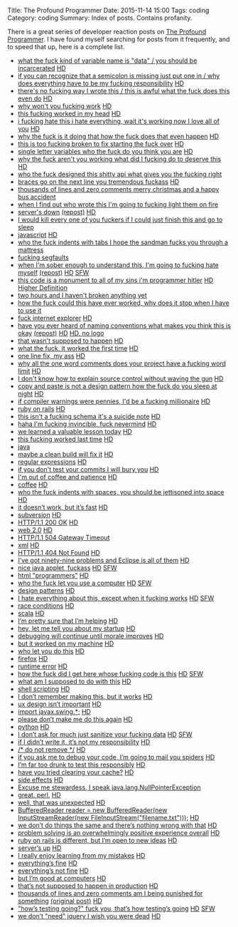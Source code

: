 Title: The Profound Programmer
Date: 2015-11-14 15:00
Tags: coding
Category: coding
Summary: Index of posts. Contains profanity.

There is a great series of developer reaction posts on [The Profound
Programmer](http://theprofoundprogrammer.com/). I have found myself searching
for posts from it frequently, and to speed that up, here is a complete list.
<!-- PELICAN_END_SUMMARY -->

- [what the fuck kind of variable name is "data" / you should be
  incarcerated](http://theprofoundprogrammer.com/post/25728479232/)
  [HD](http://i.imgur.com/wyi6Z.jpg)
- [if you can recognize that a semicolon is missing just put one in / why does
  everything have to be my fucking
  responsibility](http://theprofoundprogrammer.com/post/25728547754/)
  [HD](http://i.imgur.com/HYwiD.jpg)
- [there's no fucking way I wrote this / this is awful what the fuck does this
  even do](http://theprofoundprogrammer.com/post/25728609992/)
  [HD](http://i.imgur.com/x3hLj.jpg)
- [why won't you fucking
  work](http://theprofoundprogrammer.com/post/25728656790/)
  [HD](http://i.imgur.com/XJWvh.jpg)
- [this fucking worked in my
  head](http://theprofoundprogrammer.com/post/25907591079/)
  [HD](http://i.imgur.com/xDFpC.jpg)
- [i fucking hate this i hate everything, wait it's working now I love all of
  you](http://theprofoundprogrammer.com/post/25966111813/)
  [HD](http://i.imgur.com/0z831.jpg)
- [why the fuck is it doing that how the fuck does that even
  happen](http://theprofoundprogrammer.com/post/26182930029/)
  [HD](http://i.imgur.com/uJhUn.jpg)
- [this is too fucking broken to fix starting the fuck
  over](http://theprofoundprogrammer.com/post/26526556635/)
  [HD](http://i.imgur.com/BDnG6.jpg)
- [single letter variables who the fuck do you think you
  are](http://theprofoundprogrammer.com/post/26561881517/)
  [HD](http://i.imgur.com/58KFe.jpg)
- [why the fuck aren't you working what did I fucking do to deserve
  this](http://theprofoundprogrammer.com/post/26636407426/)
  [HD](http://i.imgur.com/l7AXO.jpg)
- [who the fuck designed this shitty api what gives you the fucking
  right](http://theprofoundprogrammer.com/post/26924490590/)
- [braces go on the next line you tremendous
  fuckass](http://theprofoundprogrammer.com/post/26955601996/)
  [HD](http://i.imgur.com/oN6Bj.jpg)
- [thousands of lines and zero comments merry christmas and a happy bus
  accident](http://theprofoundprogrammer.com/post/27214842818/)
- [when I find out who wrote this I'm going to fucking light them on
  fire](http://theprofoundprogrammer.com/post/27593573683/)
- [server's
  down](http://theprofoundprogrammer.com/post/27616789605/)
  [(repost)](http://theprofoundprogrammer.com/post/36608657172/)
  [HD](http://i.imgur.com/CoqkE.jpg)
- [I would kill every one of you fuckers if I could just finish this and go to
  sleep](http://theprofoundprogrammer.com/post/27631476263/)
- [javascript](http://theprofoundprogrammer.com/post/27662679253/)
  [HD](http://i.imgur.com/0skrb.jpg)
- [who the fuck indents with tabs I hope the sandman fucks you through a
  mattress](http://theprofoundprogrammer.com/post/27700849194/)
- [fucking segfaults](http://theprofoundprogrammer.com/post/27725295734/)
- [when I'm sober enough to understand this, I'm going to fucking hate
  myself](http://theprofoundprogrammer.com/post/27750579876/)
  [(repost)](http://theprofoundprogrammer.com/post/54836670839/)
  [HD](http://i.imgur.com/PWAWpzJ.jpg)
  [SFW](http://i.imgur.com/NWiBe5R.jpg)
- [this code is a monument to all of my sins i'm programmer
  hitler](http://theprofoundprogrammer.com/post/27763157288/)
  [HD](http://i.imgur.com/4Mv1O.jpg)
  [Higher Definition](https://i.imgur.com/MHZ9i44.jpg)
- [two hours and I haven't broken anything
  yet](http://theprofoundprogrammer.com/post/27824742827/)
- [how the fuck could this have ever worked, why does it stop when I have to use
  it](http://theprofoundprogrammer.com/post/27838653646/)
- [fuck internet explorer](http://theprofoundprogrammer.com/post/27877549619/)
  [HD](http://i.imgur.com/XeUGb.jpg)
- [have you ever heard of naming conventions what makes you think this is
  okay](http://theprofoundprogrammer.com/post/27910511307/)
  [(repost)](http://theprofoundprogrammer.com/post/55025985936/)
  [HD](http://i.imgur.com/Wyh8W.jpg)
  [HD, no logo](https://i.imgur.com/ZowZ6Ej.jpg)
- [that wasn't supposed to
  happen](http://theprofoundprogrammer.com/post/27953419795/)
  [HD](http://i.imgur.com/EnFtq.jpg)
- [what the fuck, it worked the first
  time](http://theprofoundprogrammer.com/post/27983104979/)
  [HD](http://i.imgur.com/Kyxyh.jpg)
- [one line fix, my
  ass](http://theprofoundprogrammer.com/post/28025642732/)
  [HD](http://i.imgur.com/rkKHn.jpg)
- [why all the one word comments does your project have a fucking word
  limit](http://theprofoundprogrammer.com/post/28055439710/)
  [HD](http://i.imgur.com/RoJUJ.jpg)
- [I don't know how to explain source control without waving the
  gun](http://theprofoundprogrammer.com/post/28102010668/)
  [HD](http://i.imgur.com/I4C16.jpg)
- [copy and paste is not a design pattern how the fuck do you sleep at
  night](http://theprofoundprogrammer.com/post/28124933879/)
  [HD](http://i.imgur.com/02Pny.jpg)
- [if compiler warnings were pennies, I'd be a fucking
  millionaire](http://theprofoundprogrammer.com/post/28188389874/)
  [HD](http://i.imgur.com/wHMyv.jpg)
- [ruby on rails](http://theprofoundprogrammer.com/post/28207406356/)
  [HD](http://i.imgur.com/iTrrN.jpg)
- [this isn't a fucking schema it's a suicide
  note](http://theprofoundprogrammer.com/post/28255915695/)
  [HD](http://i.imgur.com/ep4ZO.jpg)
- [haha I'm fucking invincible, fuck
  nevermind](http://theprofoundprogrammer.com/post/28289247014/)
  [HD](http://i.imgur.com/S4N65.jpg)
- [we learned a valuable lesson
  today](http://theprofoundprogrammer.com/post/28356350738/)
  [HD](http://i.imgur.com/H6rfR.jpg)
- [this fucking worked last
  time](http://theprofoundprogrammer.com/post/28363079770/)
  [HD](http://i.imgur.com/9mlNQ.jpg)
- [java](http://theprofoundprogrammer.com/post/28497466451/)
- [maybe a clean build will fix
  it](http://theprofoundprogrammer.com/post/28552672458/)
  [HD](http://i.imgur.com/U7sfP.jpg)
- [regular expressions](http://theprofoundprogrammer.com/post/28623204754/)
  [HD](http://i.imgur.com/dkbyB.jpg)
- [if you don't test your commits I will bury
  you](http://theprofoundprogrammer.com/post/28684216544/)
  [HD](http://i.imgur.com/K9dPa.jpg)
- [I'm out of coffee and
  patience](http://theprofoundprogrammer.com/post/28693588294/)
  [HD](http://i.imgur.com/jEswi.jpg)
- [coffee](http://theprofoundprogrammer.com/post/28760322741/)
  [HD](http://i.imgur.com/KY6Bb.jpg)
- [who the fuck indents with spaces, you should be jettisoned into
  space](http://theprofoundprogrammer.com/post/28841513356/)
  [HD](http://i.imgur.com/0J671.jpg)
- [it doesn’t work, but it’s
  fast](http://theprofoundprogrammer.com/post/28974600028/)
  [HD](http://i.imgur.com/3yhwL.jpg)
- [subversion](http://theprofoundprogrammer.com/post/29129151658/)
  [HD](http://i.imgur.com/vyNwm.jpg)
- [HTTP/1.1 200 OK](http://theprofoundprogrammer.com/post/29329214871/)
  [HD](http://i.imgur.com/arcqG.jpg)
- [web 2.0](http://theprofoundprogrammer.com/post/29398713501/)
  [HD](http://i.imgur.com/HmQiE.jpg)
- [HTTP/1.1 504 Gateway
  Timeout](http://theprofoundprogrammer.com/post/29473451977/)
- [xml](http://theprofoundprogrammer.com/post/29546648842/)
  [HD](http://i.imgur.com/ZxkGv.jpg)
- [HTTP/1.1 404 Not Found](http://theprofoundprogrammer.com/post/29613872635/)
  [HD](http://i.imgur.com/0fVfB.jpg)
- [I’ve got ninety-nine problems and Eclipse is all of
  them](http://theprofoundprogrammer.com/post/29839282968/)
  [HD](http://i.imgur.com/TS77f.jpg)
- [nice java applet,
  fuckass](http://theprofoundprogrammer.com/post/29958517390/)
  [HD](http://i.imgur.com/oMTmd.jpg)
  [SFW](http://i.imgur.com/Vcg4E.jpg)
- [html "programmers"](http://theprofoundprogrammer.com/post/30094392565/)
  [HD](http://i.imgur.com/iev8H.jpg)
- [who the fuck let you use a
  computer](http://theprofoundprogrammer.com/post/30309491579/)
  [HD](http://i.imgur.com/A6XRc.jpg)
  [SFW](http://i.imgur.com/OSi23.jpg)
- [design patterns](http://theprofoundprogrammer.com/post/30447003776/)
  [HD](http://i.imgur.com/peqZj.jpg)
- [I hate everything about this, except when it fucking
  works](http://theprofoundprogrammer.com/post/30579291843/)
  [HD](http://i.imgur.com/YiSb0.jpg)
  [SFW](http://i.imgur.com/UtEE6.jpg)
- [race conditions](http://theprofoundprogrammer.com/post/30809835982/)
  [HD](http://i.imgur.com/NYKQ8.jpg)
- [scala](http://theprofoundprogrammer.com/post/30926934142/)
  [HD](http://i.imgur.com/pQEZ8.jpg)
- [I’m pretty sure that I’m
  helping](http://theprofoundprogrammer.com/post/31046915750/)
  [HD](http://i.imgur.com/ES6sP.jpg)
- [hey, let me tell you about my
  startup](http://theprofoundprogrammer.com/post/31260129412/)
  [HD](http://i.imgur.com/c9ddn.jpg)
- [debugging will continue until morale
  improves](http://theprofoundprogrammer.com/post/31404285177/)
  [HD](http://i.imgur.com/wW7or.jpg)
- [but it worked on my
  machine](http://theprofoundprogrammer.com/post/31514624321/)
  [HD](http://i.imgur.com/f5uGQ.jpg)
- [who let you do this](http://theprofoundprogrammer.com/post/31729255940/)
  [HD](http://i.imgur.com/vOSyZ.jpg)
- [firefox](http://theprofoundprogrammer.com/post/31850932396/)
  [HD](http://i.imgur.com/v51lc.jpg)
- [runtime error](http://theprofoundprogrammer.com/post/31976463622/)
  [HD](http://i.imgur.com/KeamC.jpg)
- [how the fuck did I get here whose fucking code is
  this](http://theprofoundprogrammer.com/post/32187062713/)
  [HD](http://i.imgur.com/79Izo.jpg)
  [SFW](http://i.imgur.com/JQY9z.jpg)
- [what am I supposed to do with
  this](http://theprofoundprogrammer.com/post/32328477984/)
  [HD](http://i.imgur.com/v1iFQ.jpg)
- [shell scripting](http://theprofoundprogrammer.com/post/32456292060/)
  [HD](http://i.imgur.com/NXOGi.jpg)
- [I don’t remember making this, but it
  works](http://theprofoundprogrammer.com/post/32728225145/)
  [HD](http://i.imgur.com/EdTjP.jpg)
- [ux design isn’t
  important](http://theprofoundprogrammer.com/post/32929079648/)
  [HD](http://i.imgur.com/j4y7U.jpg)
- [import
  javax.swing.\*;](http://theprofoundprogrammer.com/post/33235870768/)
  [HD](http://i.imgur.com/V6HDZ.jpg)
- [please don’t make me do this
  again](http://theprofoundprogrammer.com/post/33379901950/)
  [HD](http://i.imgur.com/6dvk2.jpg)
- [python](http://theprofoundprogrammer.com/post/33720898746/)
  [HD](http://i.imgur.com/7Ouj7.jpg)
- [I don’t ask for much just sanitize your fucking
  data](http://theprofoundprogrammer.com/post/33891902147/)
  [HD](http://i.imgur.com/lxOZO.jpg)
  [SFW](http://i.imgur.com/Jl266.jpg)
- [if I didn’t write it, it’s not my
  responsibility](http://theprofoundprogrammer.com/post/34627816261/)
  [HD](http://i.imgur.com/BkS0Y.jpg)
- [/\* do not remove \*/](http://theprofoundprogrammer.com/post/34818584135/)
  [HD](http://i.imgur.com/AAZZx.jpg)
- [if you ask me to debug your code, I’m going to mail you
  spiders](http://theprofoundprogrammer.com/post/35261903948/)
  [HD](http://imgur.com/JFQfX)
- [I’m far too drunk to test this
  responsibly](http://theprofoundprogrammer.com/post/35746576235/)
  [HD](http://i.imgur.com/hPpN5.jpg)
- [have you tried clearing your
  cache?](http://theprofoundprogrammer.com/post/36566210581/)
  [HD](http://i.imgur.com/gVFAO.jpg)
- [side effects](http://theprofoundprogrammer.com/post/37366702416/)
  [HD](http://i.imgur.com/tIc0M.jpg)
- [Excuse me stewardess, I speak
  java.lang.NullPointerException](http://theprofoundprogrammer.com/post/37971764614/)
- [great.  perl.](http://theprofoundprogrammer.com/post/41265135868/)
  [HD](http://i.imgur.com/uMuoeuC.jpg)
- [well, that was
  unexpected](http://theprofoundprogrammer.com/post/43973264768/)
  [HD](http://i.imgur.com/wimz70n.jpg)
- [BufferedReader reader = new BufferedReader(new InputStreamReader(new
  FileInputStream("filename.txt")));](http://theprofoundprogrammer.com/post/44920389034/)
  [HD](http://i45.tinypic.com/28jwfeo.png)
- [we don’t do things the same and there’s nothing wrong with
  that](http://theprofoundprogrammer.com/post/46830854857/)
  [HD](http://i.imgur.com/ju0oH2Q.jpg)
- [problem solving is an overwhelmingly positive experience
  overall](http://theprofoundprogrammer.com/post/46834163803/)
  [HD](http://i.imgur.com/PHiNDId.jpg)
- [ruby on rails is different, but I’m open to new
  ideas](http://theprofoundprogrammer.com/post/46872400756/)
  [HD](http://i.imgur.com/bwygRd8.jpg)
- [server’s up](http://theprofoundprogrammer.com/post/46872591053/)
  [HD](http://i.imgur.com/iAwp2Nr.png)
- [I really enjoy learning from my
  mistakes](http://theprofoundprogrammer.com/post/46873559697/)
  [HD](http://i.imgur.com/lmD2vc3.png)
- [everything’s fine](http://theprofoundprogrammer.com/post/46899438546/)
  [HD](http://i.imgur.com/WwYj0YY.jpg)
- [everything’s not fine](http://theprofoundprogrammer.com/post/46900767021/)
  [HD](http://i.imgur.com/T5XTzBH.jpg)
- [but I’m good at
  computers](http://theprofoundprogrammer.com/post/51134458396/)
  [HD](http://i.imgur.com/4Ak9l18.jpg)
- [that’s not supposed to happen in
  production](http://theprofoundprogrammer.com/post/54760851867/)
  [HD](http://i.imgur.com/DJOp6OW.jpg)
- [thousands of lines and zero comments am I being punished for
  something](http://theprofoundprogrammer.com/post/54924474478/)
  [(original
  post)](http://theprofoundprogrammer.com/post/27214842818/)
  [HD](http://i.imgur.com/4ENXUBt.jpg)
- ["how’s testing going?" fuck you, that’s how testing’s
  going](http://theprofoundprogrammer.com/post/56255627273/)
  [HD](http://i.imgur.com/8lM9HtJ.jpg)
  [SFW](http://i.imgur.com/SuwV6EK.jpg)
- [we don’t "need" jquery I wish you were
  dead](http://theprofoundprogrammer.com/post/56555076304/)
  [HD](http://i.imgur.com/IsJe5Og.jpg)
